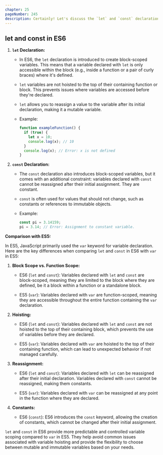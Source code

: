 ```yaml
---
chapter: 25
pageNumber: 245
description: Certainly! Let's discuss the `let` and `const` declarations in the context of ES6 (ECMAScript 2015) and compare them to their ES5 counterparts.
---
```


## let and const in ES6

1. **`let` Declaration:**
   
   - In ES6, the `let` declaration is introduced to create block-scoped variables. This means that a variable declared with `let` is only accessible within the block (e.g., inside a function or a pair of curly braces) where it's defined.
   
   - `let` variables are not hoisted to the top of their containing function or block. This prevents issues where variables are accessed before they're declared.
   
   - `let` allows you to reassign a value to the variable after its initial declaration, making it a mutable variable.
   
   - Example:
     
     ```javascript
     function exampleFunction() {
       if (true) {
         let x = 10;
         console.log(x); // 10
       }
       console.log(x); // Error: x is not defined
     }
     ```

2. **`const` Declaration:**
   
   - The `const` declaration also introduces block-scoped variables, but it comes with an additional constraint: variables declared with `const` cannot be reassigned after their initial assignment. They are constant.
   
   - `const` is often used for values that should not change, such as constants or references to immutable objects.
   
   - Example:
     
     ```javascript
     const pi = 3.14159;
     pi = 3.14; // Error: Assignment to constant variable.
     ```

**Comparison with ES5:**

In ES5, JavaScript primarily used the `var` keyword for variable declaration. Here are the key differences when comparing `let` and `const` in ES6 with `var` in ES5:

1. **Block Scope vs. Function Scope:**
   
   - ES6 (`let` and `const`): Variables declared with `let` and `const` are block-scoped, meaning they are limited to the block where they are defined, be it a block within a function or a standalone block.
   
   - ES5 (`var`): Variables declared with `var` are function-scoped, meaning they are accessible throughout the entire function containing the `var` declaration.

2. **Hoisting:**
   
   - ES6 (`let` and `const`): Variables declared with `let` and `const` are not hoisted to the top of their containing block, which prevents the use of variables before they are declared.
   
   - ES5 (`var`): Variables declared with `var` are hoisted to the top of their containing function, which can lead to unexpected behavior if not managed carefully.

3. **Reassignment:**
   
   - ES6 (`let` and `const`): Variables declared with `let` can be reassigned after their initial declaration. Variables declared with `const` cannot be reassigned, making them constants.
   
   - ES5 (`var`): Variables declared with `var` can be reassigned at any point in the function where they are declared.

4. **Constants:**
   
   - ES6 (`const`): ES6 introduces the `const` keyword, allowing the creation of constants, which cannot be changed after their initial assignment.

`let` and `const` in ES6 provide more predictable and controlled variable scoping compared to `var` in ES5. They help avoid common issues associated with variable hoisting and provide the flexibility to choose between mutable and immutable variables based on your needs.